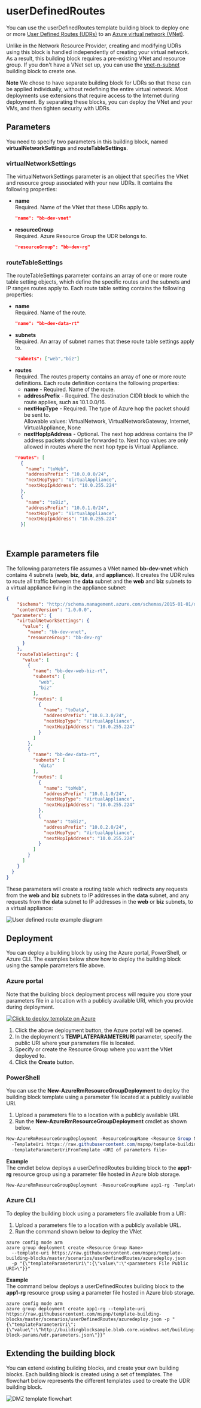 # userDefinedRoutes

You can use the userDefinedRoutes template building block to deploy one or more [User Defined Routes (UDRs)](https://azure.microsoft.com/en-us/documentation/articles/virtual-networks-udr-overview/) to an [Azure virtual network (VNet)](https://azure.microsoft.com/en-us/documentation/articles/virtual-networks-overview/). 

Unlike in the Network Resource Provider, creating and modifying UDRs using this block is handled independently of creating your virtual network. As a result, this building block requires a pre-existing VNet and resource group. If you don't have a VNet set up, you can use the [vnet-n-subnet](https://github.com/mspnp/template-building-blocks/tree/master/scenarios/vnet-n-subnet) building block to create one.

**Note** We chose to have separate building block for UDRs so that these can be applied individually, without redefining the entire virtual network. Most deployments use extensions that require access to the Internet during deployment. By separating these blocks, you can deploy the VNet and your VMs, and then tighten security with UDRs.

## Parameters

You need to specify two parameters in this building block, named **virtualNetworkSettings** and **routeTableSettings**. 

### virtualNetworkSettings
The virtualNetworkSettings parameter is an object that specifies the VNet and resource group associated with your new UDRs. It contains the following properties:

- **name**  
   Required. Name of the VNet that these UDRs apply to.     
	```json
	"name": "bb-dev-vnet"
	```

- **resourceGroup**  
Required. Azure Resource Group the UDR belongs to.
  ```json
  "resourceGroup": "bb-dev-rg"
  ```

### routeTableSettings
The routeTableSettings parameter contains an array of one or more route table setting objects, which define the specific routes and the subnets and IP ranges routes apply to. Each route table setting contains the following properties:

- **name**  
   Required. Name of the route.  
	```json
	"name": "bb-dev-data-rt"
	```
- **subnets**  
Required. An array of subnet names that these route table settings apply to.  
  ```json
  "subnets": ["web","biz"]
  ``` 
- **routes**  
  Required. The routes property contains an array of one or more route definitions. Each route definition contains the following properties:
  - **name** - Required. Name of the route.  
  - **addressPrefix** - Required. The destination CIDR block to which the route applies, such as 10.1.0.0/16.
  - **nextHopType** - Required. The type of Azure hop the packet should be sent to.  
  Allowable values: VirtualNetwork, VirtualNetworkGateway, Internet, VirtualAppliance, None
  - **nextHopIpAddress** - Optional. The next hop address contains the IP address packets should be forwarded to. Next hop values are only allowed in routes where the next hop type is Virtual Appliance.
  ```json
  "routes": [
    {
      "name": "toWeb",
      "addressPrefix": "10.0.0.0/24",
      "nextHopType": "VirtualAppliance",
      "nextHopIpAddress": "10.0.255.224"
    },
    {
      "name": "toBiz",
      "addressPrefix": "10.0.1.0/24",
      "nextHopType": "VirtualAppliance",
      "nextHopIpAddress": "10.0.255.224"
    }]

 
  ``` 

## Example parameters file


The following parameters file assumes a VNet named **bb-dev-vnet** which contains 4 subnets (**web**, **biz**, **data**, and **appliance**). It creates the UDR rules to route all traffic between the **data** subnet and the **web** and **biz** subnets to a virtual appliance living in the appliance subnet:

```json
{
    "$schema": "http://schema.management.azure.com/schemas/2015-01-01/deploymentParameters.json#",
    "contentVersion": "1.0.0.0",
  "parameters": {
    "virtualNetworkSettings": {
      "value": {
        "name": "bb-dev-vnet",
        "resourceGroup": "bb-dev-rg"
      }
    },
    "routeTableSettings": {
      "value": [
        {
          "name": "bb-dev-web-biz-rt",
          "subnets": [
            "web",
            "biz"
          ],
          "routes": [
            {
              "name": "toData",
              "addressPrefix": "10.0.3.0/24",
              "nextHopType": "VirtualAppliance",
              "nextHopIpAddress": "10.0.255.224"
            }
          ]
        },
        {
          "name": "bb-dev-data-rt",
          "subnets": [
            "data"
          ],
          "routes": [
            {
              "name": "toWeb",
              "addressPrefix": "10.0.1.0/24",
              "nextHopType": "VirtualAppliance",
              "nextHopIpAddress": "10.0.255.224"
            },
            {
              "name": "toBiz",
              "addressPrefix": "10.0.2.0/24",
              "nextHopType": "VirtualAppliance",
              "nextHopIpAddress": "10.0.255.224"
            }
          ]
        }
      ]
    }
  }
}
```
These parameters will create a routing table which redirects any requests from the **web** and **biz** subnets to IP addresses in the **data** subnet, and any requests from the **data** subnet to IP addresses in the **web** or **biz** subnets, to a virtual appliance:

![User defined route example diagram](./userDefinedRoutes-example.png "User defined route example diagram")


## Deployment

You can deploy a building block by using the Azure portal, PowerShell, or Azure CLI. The examples below show how to deploy the building block using the sample parameters file above.

### Azure portal

Note that the building block deployment process will require you store your parameters file in a location with a publicly available URI, which you provide during deployment.

[![Click to deploy template on Azure](https://camo.githubusercontent.com/9285dd3998997a0835869065bb15e5d500475034/687474703a2f2f617a7572656465706c6f792e6e65742f6465706c6f79627574746f6e2e706e67 "Click to deploy template on Azure")](https://portal.azure.com/#create/Microsoft.Template/uri/https%3A%2F%2Fraw.githubusercontent.com%2Fmspnp%2Ftemplate-building-blocks%2Fmaster%2Fscenarios%2FuserDefinedRoutes%2Fazuredeploy.json)  

1. Click the above deployment button, the Azure portal will be opened.
1. In the deployment's **TEMPLATEPARAMETERURI** parameter, specify the public URI where your parameters file is located. 
2. Specify or create the Resource Group where you want the VNet deployed to.
3. Click the **Create** button.

### PowerShell

You can use the **New-AzureRmResourceGroupDeployment** to deploy the building block template using a parameter file located at a publicly available URI.

1. Upload a parameters file to a location with a publicly available URI.
2. Run the **New-AzureRmResourceGroupDeployment** cmdlet as shown below.
```PowerShell
New-AzureRmResourceGroupDeployment -ResourceGroupName <Resource Group Name>
  -TemplateUri https://raw.githubusercontent.com/mspnp/template-building-blocks/master/scenarios/userDefinedRoutes/azuredeploy.json 
  -templateParameterUriFromTemplate <URI of parameters file>
```

**Example**  
The cmdlet below deploys a userDefinedRoutes building block to the **app1-rg** resource group using a parameter file hosted in Azure blob storage.

```PowerShell
New-AzureRmResourceGroupDeployment -ResourceGroupName app1-rg -TemplateUri https://raw.githubusercontent.com/mspnp/template-building-blocks/master/scenarios/userDefinedRoutes/azuredeploy.json -templateParameterUriFromTemplate http://buildingblocksample.blob.core.windows.net/building-block-params/udr.parameters.json
```

### Azure CLI

To deploy the building block using a parameters file available from a URI:

1. Upload a parameters file to a location with a publicly available URL.
2. Run the command shown below to deploy the VNet
```AzureCLI
azure config mode arm
azure group deployment create <Resource Group Name>
  --template-uri https://raw.githubusercontent.com/mspnp/template-building-blocks/master/scenarios/userDefinedRoutes/azuredeploy.json 
  -p "{\"templateParameterUri\":{\"value\":\"<parameters File Public URI>\"}}"
```

**Example**  
The command below deploys a userDefinedRoutes building block to the **app1-rg** resource group using a parameter file hosted in Azure blob storage.

```AzureCLI
azure config mode arm
azure group deployment create app1-rg --template-uri https://raw.githubusercontent.com/mspnp/template-building-blocks/master/scenarios/userDefinedRoutes/azuredeploy.json -p "{\"templateParameterUri\":{\"value\":\"http://buildingblocksample.blob.core.windows.net/building-block-params/udr.parameters.json\"}}"
```

## Extending the building block

You can extend existing building blocks, and create your own building blocks. Each building block is created using a set of templates. The flowchart below represents the different templates used to create the UDR building block.

![DMZ template flowchart](./flowchart-udr.png)